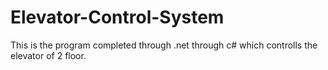 # Elevator-Control-System
This is the program completed through .net through c# which controlls the elevator of 2 floor. 
